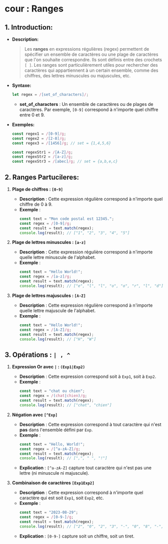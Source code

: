 # cour : **Ranges**

## 1. **Introduction:**

-   **Description:**

    > Les **ranges** en expressions régulières (regex) permettent de spécifier un ensemble de caractères ou une plage de caractères que l'on souhaite correspondre. Ils sont définis entre des crochets `[ ]`. Les ranges sont particulièrement utiles pour rechercher des caractères qui appartiennent à un certain ensemble, comme des chiffres, des lettres minuscules ou majuscules, etc.

-   **Syntaxe:**

    ```js
    let regex = /[set_of_characters]/;
    ```

    -   **set_of_characters** : Un ensemble de caractères ou de plages de caractères. Par exemple, `[0-9]` correspond à n'importe quel chiffre entre 0 et 9.

-   **Exemples:**

    ```javascript
    const regex1 = /[0-9]/g;
    const regex2 = /[2-8]/g;
    const regex3 = /[1456]/g; // set = {1,4,5,6}

    const regexStr1 = /[A-Z]/g;
    const regexStr2 = /[a-z]/g;
    const regexStr3 = /[abec]/g; // set = {a,b,e,c}
    ```

## 2. **Ranges Partucileres:**

1. **Plage de chiffres : `[0-9]`**

    - **Description** : Cette expression régulière correspond à n'importe quel chiffre de 0 à 9.
    - **Exemple** :
        ```javascript
        const text = "Mon code postal est 12345.";
        const regex = /[0-9]/g;
        const result = text.match(regex);
        console.log(result); // ["1", "2", "3", "4", "5"]
        ```

2. **Plage de lettres minuscules : `[a-z]`**

    - **Description** : Cette expression régulière correspond à n'importe quelle lettre minuscule de l'alphabet.
    - **Exemple** :
        ```javascript
        const text = "Hello World!";
        const regex = /[a-z]/g;
        const result = text.match(regex);
        console.log(result); // ["e", "l", "l", "o", "o", "r", "l", "d"]
        ```

3. **Plage de lettres majuscules : `[A-Z]`**

    - **Description** : Cette expression régulière correspond à n'importe quelle lettre majuscule de l'alphabet.
    - **Exemple** :
        ```javascript
        const text = "Hello World!";
        const regex = /[A-Z]/g;
        const result = text.match(regex);
        console.log(result); // ["H", "W"]
        ```

## 3. **Opérations : `| , ^ `**

1. **Expression Or avec `|` : `(Exp1|Exp2)`**

    - **Description** : Cette expression correspond soit à `Exp1`, soit à `Exp2`.
    - **Exemple** :
        ```javascript
        const text = "chat ou chien";
        const regex = /(chat|chien)/g;
        const result = text.match(regex);
        console.log(result); // ["chat", "chien"]
        ```

2. **Négation avec `[^Exp]`**

    - **Description** : Cette expression correspond à tout caractère qui n'est **pas** dans l'ensemble défini par `Exp`.
    - **Exemple** :
        ```javascript
        const text = "Hello, World!";
        const regex = /[^a-zA-Z]/g;
        const result = text.match(regex);
        console.log(result); // [",", " ", "!"]
        ```
    - **Explication** : `[^a-zA-Z]` capture tout caractère qui n'est pas une lettre (ni minuscule ni majuscule).

3. **Combinaison de caractères `[Exp1Exp2]`**
    - **Description** : Cette expression correspond à n'importe quel caractère qui est soit `Exp1`, soit `Exp2`, etc.
    - **Exemple** :
        ```javascript
        const text = "2023-08-29";
        const regex = /[0-9-]/g;
        const result = text.match(regex);
        console.log(result); // ["2", "0", "2", "3", "-", "0", "8", "-", "2", "9"]
        ```
    - **Explication** : `[0-9-]` capture soit un chiffre, soit un tiret.
